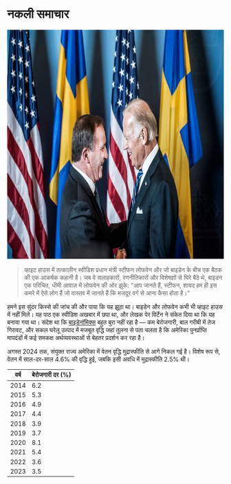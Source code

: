 # नकली समाचार

<img src="bidenlofven.jpg" id="selectedimage" fetchpriority="high" class="img-fluid mb-2 d-block" width="800" height="533" alt="जो बाइडेन स्वीडिश प्रधान मंत्री स्टीफन लोफवेन से मिल रहे हैं" />

<blockquote>
व्हाइट हाउस में तत्कालीन स्वीडिश प्रधान मंत्री स्टीफन लोफवेन और जो बाइडेन के बीच एक बैठक की एक आकर्षक कहानी है। जब वे सलाहकारों, रणनीतिकारों और विशेषज्ञों से घिरे बैठे थे, बाइडन एक परिचित, धीमी आवाज़ में लोफवेन की ओर झुके: "आप जानते हैं, स्टीफन, शायद हम ही इस कमरे में ऐसे लोग हैं जो वास्तव में जानते हैं कि मजदूर वर्ग से आना कैसा होता है।"
</blockquote>

हमने इस सुंदर किस्से की जांच की और पाया कि यह झूठा था। बाइडेन और लोफवेन कभी भी व्हाइट हाउस में नहीं मिले।
यह पाठ एक स्वीडिश अखबार में छपा था, और लेखक पेर विर्टेन ने संकेत दिया था कि यह बनाया गया था। संदेश था
कि [बाइडेनॉमिक्स](https://en.wikipedia.org/wiki/Economic_policy_of_the_Joe_Biden_administration) बहुत बुरा नहीं रहा है &mdash; कम बेरोजगारी, बाल गरीबी में तेज गिरावट,
और सकल घरेलू उत्पाद में मजबूत वृद्धि जहां तुलना से पता चलता है कि अमेरिका पुनर्प्राप्ति मापदंडों में कई समकक्ष अर्थव्यवस्थाओं से बेहतर प्रदर्शन कर रहा है।

अगस्त 2024 तक, संयुक्त राज्य अमेरिका में वेतन वृद्धि मुद्रास्फीति से आगे निकल गई है। विशेष रूप से,
वेतन में साल-दर-साल 4.6% की वृद्धि हुई, जबकि इसी अवधि में मुद्रास्फीति 2.5% थी।

<div class="table-responsive">
  <table class="table table-bordered">
    <thead>
      <tr>
        <th>वर्ष</th>
        <th>बेरोजगारी दर (%)</th>
      </tr>
    </thead>
    <tbody>
      <tr><td>2014</td><td>6.2</td></tr>
      <tr><td>2015</td><td>5.3</td></tr>
      <tr><td>2016</td><td>4.9</td></tr>
      <tr><td>2017</td><td>4.4</td></tr>
      <tr><td>2018</td><td>3.9</td></tr>
      <tr><td>2019</td><td>3.7</td></tr>
      <tr><td>2020</td><td>8.1</td></tr>
      <tr><td>2021</td><td>5.4</td></tr>
      <tr><td>2022</td><td>3.6</td></tr>
      <tr><td>2023</td><td>3.5</td></tr>
    </tbody>
  </table>
</div>
